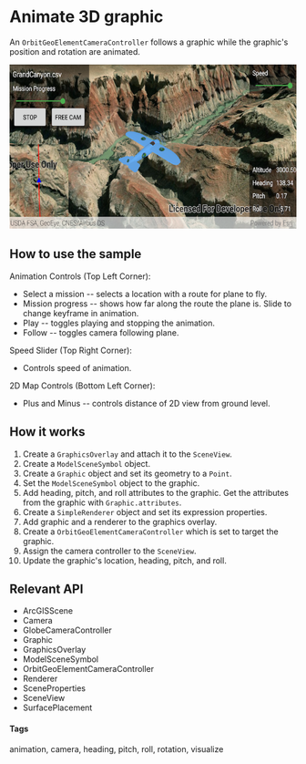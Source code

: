 # Animate 3D graphic

An `OrbitGeoElementCameraController` follows a graphic while the graphic's position and rotation are animated.

![Image of animate 3D graphic](animate-3d-graphic.png)

## How to use the sample

Animation Controls (Top Left Corner):

* Select a mission -- selects a location with a route for plane to fly.
* Mission progress -- shows how far along the route the plane is. Slide to change keyframe in animation.
* Play -- toggles playing and stopping the animation.
* Follow -- toggles camera following plane.

Speed Slider (Top Right Corner):

* Controls speed of animation.

2D Map Controls (Bottom Left Corner):

* Plus and Minus -- controls distance of 2D view from ground level.

## How it works

1. Create a `GraphicsOverlay` and attach it to the `SceneView`.
1. Create a `ModelSceneSymbol` object.
1. Create a `Graphic` object and set its geometry to a `Point`.
1. Set the `ModelSceneSymbol` object to the graphic.
1. Add heading, pitch, and roll attributes to the graphic. Get the attributes from the graphic with `Graphic.attributes`.
1. Create a `SimpleRenderer` object and set its expression properties.
1. Add graphic and a renderer to the graphics overlay.
1. Create a `OrbitGeoElementCameraController` which is set to target the graphic.
1. Assign the camera controller to the `SceneView`.
1. Update the graphic's location, heading, pitch, and roll.

## Relevant API

* ArcGISScene
* Camera
* GlobeCameraController
* Graphic
* GraphicsOverlay
* ModelSceneSymbol
* OrbitGeoElementCameraController
* Renderer
* SceneProperties
* SceneView
* SurfacePlacement

#### Tags
animation, camera, heading, pitch, roll, rotation, visualize
